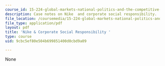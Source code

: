 ```yaml
---
course_id: 15-224-global-markets-national-politics-and-the-competitive-advantage-of-firms-spring-2003
description: Case notes on Nike  and corporate social responsibility.
file_location: /coursemedia/15-224-global-markets-national-politics-and-the-competitive-advantage-of-firms-spring-2003/9cbc5ef80e504b699851400d0cbd9a09_nikeandcsrcasesnote.pdf
file_type: application/pdf
layout: pdf
title: 'Nike & Corporate Social Responsibility '
type: course
uid: 9cbc5ef80e504b699851400d0cbd9a09

---
```

None
